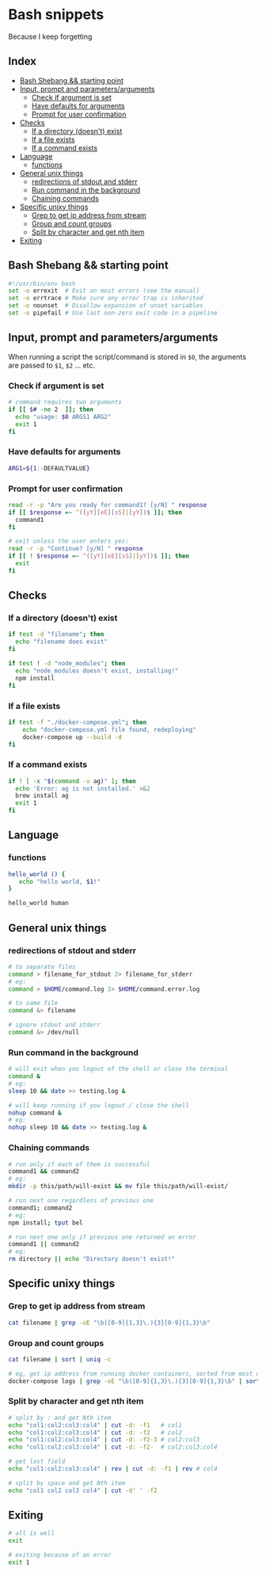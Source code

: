 # Bash snippets
Because I keep forgetting

## Index

<!-- toc -->

- [Bash Shebang && starting point](#bash-shebang--starting-point)
- [Input, prompt and parameters/arguments](#input-prompt-and-parametersarguments)
  * [Check if argument is set](#check-if-argument-is-set)
  * [Have defaults for arguments](#have-defaults-for-arguments)
  * [Prompt for user confirmation](#prompt-for-user-confirmation)
- [Checks](#checks)
  * [If a directory (doesn't) exist](#if-a-directory-doesnt-exist)
  * [If a file exists](#if-a-file-exists)
  * [If a command exists](#if-a-command-exists)
- [Language](#language)
  * [functions](#functions)
- [General unix things](#general-unix-things)
  * [redirections of stdout and stderr](#redirections-of-stdout-and-stderr)
  * [Run command in the background](#run-command-in-the-background)
  * [Chaining commands](#chaining-commands)
- [Specific unixy things](#specific-unixy-things)
  * [Grep to get ip address from stream](#grep-to-get-ip-address-from-stream)
  * [Group and count groups](#group-and-count-groups)
  * [Split by character and get nth item](#split-by-character-and-get-nth-item)
- [Exiting](#exiting)

<!-- tocstop -->

## Bash Shebang && starting point

```bash
#!/usr/bin/env bash
set -o errexit  # Exit on most errors (see the manual)
set -o errtrace # Make sure any error trap is inherited
set -o nounset  # Disallow expansion of unset variables
set -o pipefail # Use last non-zero exit code in a pipeline
```

## Input, prompt and parameters/arguments

When running a script the script/command is stored in `$0`, the arguments are passed to `$1`, `$2` ... etc.

### Check if argument is set

```bash
# command requires two arguments
if [[ $# -ne 2  ]]; then
  echo "usage: $0 ARGS1 ARG2"
  exit 1
fi
```

### Have defaults for arguments

```bash
ARG1=${1:-DEFAULTVALUE}
```

### Prompt for user confirmation

```bash
read -r -p "Are you ready for command1? [y/N] " response
if [[ $response =~ ^([yY][eE][sS]|[yY])$ ]]; then
  command1
fi

# exit unless the user enters yes:
read -r -p "Continue? [y/N] " response
if [[ ! $response =~ ^([yY][eE][sS]|[yY])$ ]]; then
  exit
fi
```

## Checks

### If a directory (doesn't) exist
```bash
if test -d "filename"; then
  echo "filename does exist"
fi

if test ! -d "node_modules"; then
  echo "node_modules doesn't exist, installing!"
  npm install
fi
```

### If a file exists
```bash
if test -f "./docker-compose.yml"; then
	echo "docker-compose.yml file found, redeploying"
	docker-compose up --build -d
fi
```

### If a command exists
```bash
if ! [ -x "$(command -v ag)" ]; then
  echo 'Error: ag is not installed.' >&2
  brew install ag
  exit 1
fi
```

## Language
### functions
```bash
hello_world () {
   echo "hello world, $1!"
}

hello_world human
```

## General unix things

### redirections of stdout and stderr
```bash
# to separate files
command > filename_for_stdout 2> filename_for_stderr
# eg:
command > $HOME/command.log 2> $HOME/command.error.log

# to same file
command &> filename

# ignore stdout and stderr
command &> /dev/null
```
### Run command in the background
```bash
# will exit when you logout of the shell or close the terminal
command &
# eg:
sleep 10 && date >> testing.log &

# will keep running if you logout / close the shell
nohup command &
# eg:
nohup sleep 10 && date >> testing.log &
```

### Chaining commands

```bash
# run only if each of them is successful
command1 && command2
# eg:
mkdir -p this/path/will-exist && mv file this/path/will-exist/

# run next one regardless of previous one
command1; command2
# eg:
npm install; tput bel

# run next one only if previous one returned an error
command1 || command2
# eg:
rm directory || echo "Directory doesn't exist!"

```

## Specific unixy things

### Grep to get ip address from stream

```bash
cat filename | grep -oE "\b([0-9]{1,3}\.){3}[0-9]{1,3}\b"
```

### Group and count groups

```bash
cat filename | sort | uniq -c

# eg, get ip address from running docker containers, sorted from most often to least
docker-compose logs | grep -oE "\b([0-9]{1,3}\.){3}[0-9]{1,3}\b" | sort | uniq -c | sort -r
```

### Split by character and get nth item

```bash
# split by : and get Nth item
echo "col1:col2:col3:col4" | cut -d: -f1   # col1
echo "col1:col2:col3:col4" | cut -d: -f2   # col2
echo "col1:col2:col3:col4" | cut -d: -f2-3 # col2:col3
echo "col1:col2:col3:col4" | cut -d: -f2-  # col2:col3:col4

# get last field
echo "col1:col2:col3:col4" | rev | cut -d: -f1 | rev # col4

# split by space and get Nth item
echo "col1 col2 col3 col4" | cut -d' ' -f2
```



## Exiting

```bash
# all is well
exit

# exiting because of an error
exit 1
```




